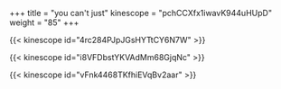 +++
title = "you can't just"
kinescope = "pchCCXfx1iwavK944uHUpD"
weight = "85"
+++

{{< kinescope id="4rc284PJpJGsHYTtCY6N7W" >}}

{{< kinescope id="i8VFDbstYKVAdMm68GjqNc" >}}

{{< kinescope id="vFnk4468TKfhiEVqBv2aar" >}}